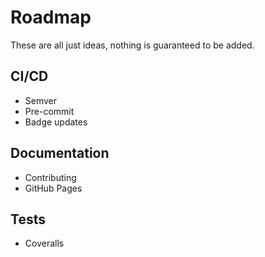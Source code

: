 # Roadmap

These are all just ideas, nothing is guaranteed to be added.

## CI/CD
- Semver
- Pre-commit
- Badge updates

## Documentation
- Contributing
- GitHub Pages

## Tests
- Coveralls